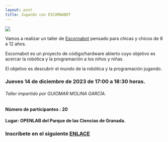 ```yaml
---
layout: post
title: Jugando con ESCORNABOT
---
```


![](http://clubroboticagranada.github.io/images/escornabot_diy.jpg )



Vamos a realizar un taller de [Escornabot](https://escornabot.com/es/que) pensado para chicas y chicos de 8 a 12 años.


Escornabot es un proyecto de código/hardware abierto cuyo objetivo es acercar la robótica y la programación a los niños y niñas.

El objetivo es descubrir el mundo de la robótica y la programación jugando.


### Jueves 14 de diciembre de 2023 de 17:00 a 18:30 horas.

###### Taller impartido por GUIOMAR MOLINA GARCÍA.


#### Número de participantes : 20

#### Lugar: OPENLAB del Parque de las Ciencias de Granada.





### Inscríbete en el siguiente [ENLACE](https://forms.gle/5y2dDxT64TFXFZov5)
